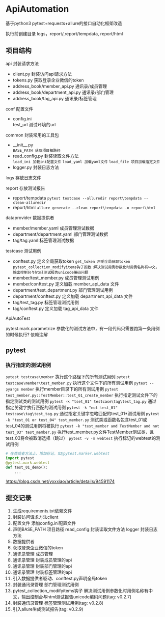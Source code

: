 # ApiAutomation
基于python3 pytest+requests+allure的接口自动化框架改造

执行前创建目录 logs，report/,report/tempdata, report/html

## 项目结构
api 封装请求方法
+   client.py 封装访问api请求方法
+   tokens.py 获取登录企业微信的token
+   address_book/member_api.py 通讯录/成员管理
+   address_book/department_api.py 通讯录/部门管理
+   address_book/tag_api.py 通讯录/标签管理

conf 配置文件
+   config.ini \
test_url 测试环境的url

common 封装常用的工具包
+   \_\_init\_\_.py \
`BASE_PATH 获取项目根路径`
+   read_config.py 封装读取文件方法\
`load_ini 加载ini配置文件`
`load_yaml 加载yaml文件`
`load_file 项目加载指定文件`
+   logger.py 封装日志方法

logs 存放日志文件

report 存放测试报告
+   report/tempdata
`pytest testcase --alluredir report\tempdata --clean-alluredir`
+   report/html
`allure generate --clean report\tempdata -o report\html`


dataprovider 数据提供者
+   member/member.yaml 成员管理测试数据
+   department/department.yaml 部门管理测试数据
+   tag/tag.yaml 标签管理测试数据

testcase 测试用例
+   conftest.py 定义全局获取token
`get_token 声明全局获取token`
`pytest_collection_modifyitems钩子函数 解决测试用例参数化时用例名称有中文，输出控制台与html测试报告unicode编码问题`
+   member/test_member.py 成员管理测试用例
+   member/conftest.py 定义加载 member_api_data 文件
+   department/test_department.py 部门管理测试用例
+   department/conftest.py 定义加载 department_api_data 文件
+   tag/test_tag.py 标签管理测试用例
+   tag/conftest.py 定义加载 tag_api_data 文件

ApiAutoTest

pytest.mark.parametrize 参数化的测试方法中，有一段代码只需要跑第一条用例的时候执行?
依赖注解

## pytest
### 执行指定的测试用例
`pytest testcase\member` 执行这个路径下的所有测试用例
`pytest testcase\member\test_member.py` 执行这个文件下的所有测试用例
`pytest --pyargs member` 执行member目录下的所有测试用例
`pytest test_member.py::TestMember::test_01_create_member` 执行指定测试文件下的指定测试类的测试用例
`pytest -k "tset_01" testcase\tag\test_tag.py` 通过指定关键字执行匹配的测试用例
`pytest -k "not test_01" testcase\tag\test_tag.py` 通过指定关键字忽略匹配的test_01*测试用例
`pytest -k "test_01 or test_04" test_member.py` 测试类或函数名包含test_01或test_04的测试用例将被执行
`pytest -k "test_member and TestMember and not test_03" test_member.py` 执行test_member.py文件TestMember测试类，且test_03将会被取消选择（跳过）
`pytest -v -m webtest` 执行标记的webtest的测试用例

```python
# 在类或者方法上，增加标记，如@pytest.marker.webtest
import pytest
@pytest.mark.webtest
def test_01_demo():
    ...

```

https://blog.csdn.net/yxxxiao/article/details/94591174

## 提交记录
1. 生成requirements.txt依赖文件
2. 封装访问请求方法client
3. 配置文件 添加config.ini配置文件
4. 声明BASE_PATH 项目路径 read_config 封装读取文件方法 logger 封装日志方法
5. 数据提供者
6. 获取登录企业微信的token
7. 通讯录管理 成员管理
7. 通讯录管理 封装成员管理的api
8. 通讯录管理 封装部门管理的api
9. 通讯录管理 封装标签管理的api
10. 引入数据提供者驱动、conftest.py声明全局token
11. 封装通讯录管理 部门管理测试用例
11. pytest_collection_modifyitems钩子 解决测试用例参数化时用例名称有中文，输出控制台与html测试报告unicode编码问题(tag: v0.2.7)
12. 封装通讯录管理 标签管理测试用例(tag: v0.2.8)
13. 引入allure生成测试报告(tag: v0.2.9)





